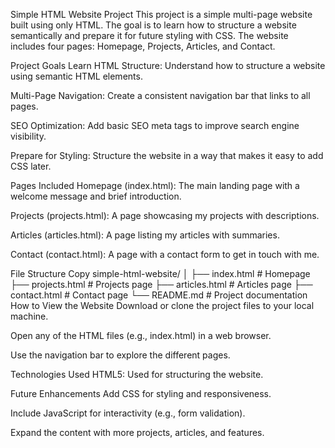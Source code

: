 Simple HTML Website Project
This project is a simple multi-page website built using only HTML. The goal is to learn how to structure a website semantically and prepare it for future styling with CSS. The website includes four pages: Homepage, Projects, Articles, and Contact.

Project Goals
Learn HTML Structure: Understand how to structure a website using semantic HTML elements.

Multi-Page Navigation: Create a consistent navigation bar that links to all pages.

SEO Optimization: Add basic SEO meta tags to improve search engine visibility.

Prepare for Styling: Structure the website in a way that makes it easy to add CSS later.

Pages Included
Homepage (index.html): The main landing page with a welcome message and brief introduction.

Projects (projects.html): A page showcasing my projects with descriptions.

Articles (articles.html): A page listing my articles with summaries.

Contact (contact.html): A page with a contact form to get in touch with me.

File Structure
Copy
simple-html-website/
│
├── index.html          # Homepage
├── projects.html       # Projects page
├── articles.html       # Articles page
├── contact.html        # Contact page
└── README.md           # Project documentation
How to View the Website
Download or clone the project files to your local machine.

Open any of the HTML files (e.g., index.html) in a web browser.

Use the navigation bar to explore the different pages.

Technologies Used
HTML5: Used for structuring the website.

Future Enhancements
Add CSS for styling and responsiveness.

Include JavaScript for interactivity (e.g., form validation).

Expand the content with more projects, articles, and features.

